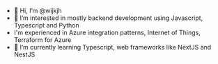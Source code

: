 - 👋 Hi, I’m @wijkjh
- 👀 I’m interested in mostly backend development using Javascript, Typescript and Python
- I'm experienced in Azure integration patterns, Internet of Things, Terraform for Azure
- 🌱 I’m currently learning Typescript, web frameworks like NextJS and NestJS

<!---
wijkjh/wijkjh is a ✨ special ✨ repository because its `README.md` (this file) appears on your GitHub profile.
You can click the Preview link to take a look at your changes.
--->
